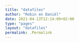 ```yaml
---
title: "datafiles"
author: "Robin en Daniël"
date: 2021-04-13T12:14:09+02:00
type: "pages"
layout: "datafiles"
permalink: .Permalink 
---
```

